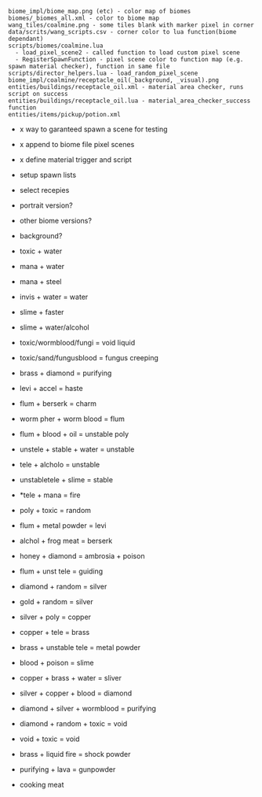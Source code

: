 
```
biome_impl/biome_map.png (etc) - color map of biomes
biomes/_biomes_all.xml - color to biome map
wang_tiles/coalmine.png - some tiles blank with marker pixel in corner
data/scrits/wang_scripts.csv - corner color to lua function(biome dependant)
scripts/biomes/coalmine.lua
  - load_pixel_scene2 - called function to load custom pixel scene
  - RegisterSpawnFunction - pixel scene color to function map (e.g. spawn material checker), function in same file
scripts/director_helpers.lua - load_random_pixel_scene
biome_impl/coalmine/receptacle_oil(_background, _visual).png
entities/buildings/receptacle_oil.xml - material area checker, runs script on success
entities/buildings/receptacle_oil.lua - material_area_checker_success function
entities/items/pickup/potion.xml

```

- x way to garanteed spawn a scene for testing
- x append to biome file pixel scenes
- x define material trigger and script
- setup spawn lists
- select recepies

- portrait version?
- other biome versions?
- background?


- toxic + water
- mana + water
- mana + steel
- invis + water = water
- slime + faster
- slime + water/alcohol
- toxic/wormblood/fungi = void liquid
- toxic/sand/fungusblood = fungus creeping
- brass + diamond = purifying
- levi + accel = haste
- flum + berserk = charm
- worm pher + worm blood = flum
- flum + blood + oil = unstable poly
- unstele + stable + water = unstable
- tele + alcholo = unstable
- unstabletele + slime = stable
- *tele + mana = fire
- poly + toxic = random
- flum + metal powder = levi
- alchol + frog meat = berserk
- honey + diamond = ambrosia + poison
- flum + unst tele = guiding
- diamond + random = silver
- gold + random = silver
- silver + poly = copper
- copper + tele = brass
- brass + unstable tele = metal powder
- blood + poison = slime
- copper + brass + water = sliver
- silver + copper + blood = diamond
- diamond + silver + wormblood = purifying
- diamond + random + toxic = void
- void + toxic = void
- brass + liquid fire = shock powder
- purifying + lava = gunpowder
- cooking meat


